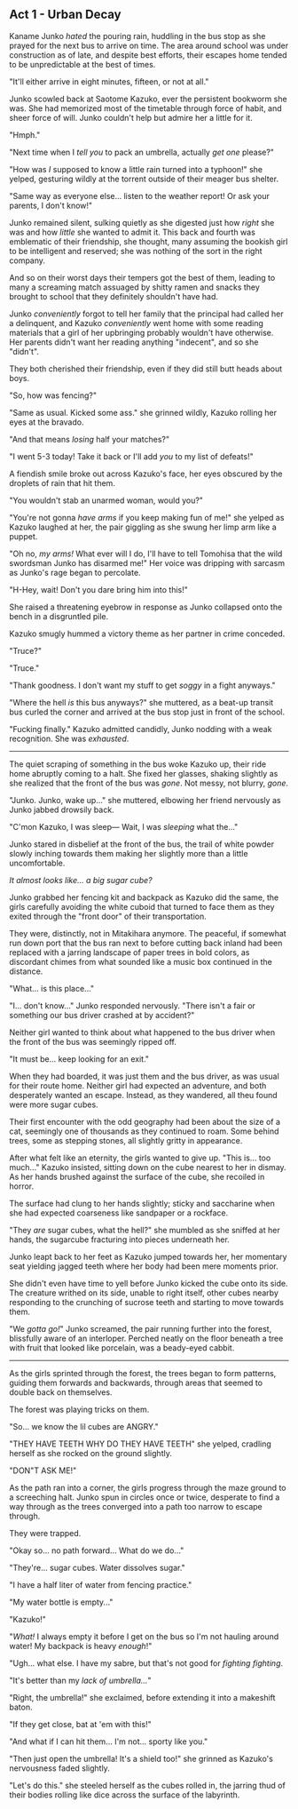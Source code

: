 ## Act 1 - Urban Decay

<!-- 1993 Okushiri earthquake https://en.wikipedia.org/wiki/1993_Okushiri_earthquake?useskin=vector -->
Kaname Junko <!-- The characters in her first name mean "詢" (to consult with) and "子" (child) respectively.--> *hated* the pouring rain, huddling in the bus stop as she prayed for the next bus to arrive on time.  The area around school was under construction as of late, and despite best efforts, their escapes home tended to be unpredictable at the best of times.

"It'll either arrive in eight minutes, fifteen, or not at all."

Junko scowled back at Saotome Kazuko, <!-- The characters in her last name mean "早" (quickly), "乙" (secondary), and "女" (woman) respectively.
    The characters in her first name mean "和" (harmony) and "子" (child) respectively. --> ever the persistent bookworm she was.  She had memorized most of the timetable through force of habit, and sheer force of will.  Junko couldn't help but admire her a little for it.

"Hmph."

"Next time when I *tell you* to pack an umbrella, actually *get one* please?"

"How was *I* supposed to know a little rain turned into a typhoon!" she yelped, gesturing wildly at the torrent outside of their meager bus shelter.

"Same way as everyone else... listen to the weather report!  Or ask your parents, I don't know!"

Junko remained silent, sulking quietly as she digested just how *right* she was and how *little* she wanted to admit it.  This back and fourth was emblematic of their friendship, she thought, many assuming the bookish girl to be intelligent and reserved; she was nothing of the sort in the right company.

And so on their worst days their tempers got the best of them, leading to many a screaming match assuaged by shitty ramen <!-- . o O ( City uncooked-ramen scene but with Junko ) --> and snacks they brought to school that they definitely shouldn't have had.

Junko *conveniently* forgot to tell her family that the principal <!-- ? --> had called her a delinquent, and Kazuko *conveniently* went home with some reading materials that a girl of her upbringing probably wouldn't have otherwise.  Her parents didn't want her reading anything "indecent", and so she "didn't".

They both cherished their friendship, even if they did still butt heads about boys.

"So, how was fencing?"

"Same as usual.  Kicked some ass." she grinned wildly, Kazuko rolling her eyes at the bravado.

"And that means *losing* half your matches?"

"I went 5-3 today!  Take it back or I'll add *you* to my list of defeats!"

A fiendish smile broke out across Kazuko's face, her eyes obscured by the droplets of rain that hit them.

"You wouldn't stab an unarmed woman, would you?"

"You're not gonna *have arms* if you keep making fun of me!" she yelped as Kazuko laughed at her, the pair giggling as she swung her limp arm like a puppet.

<!-- Specifically designed to evoke the feeling of how Hitomi, Madoka, and Sayaka messing about in ep. 1 feels to watch.  Childish but familiar. -->
"Oh no, *my arms!*  What ever will I do, I'll have to tell Tomohisa that the wild swordsman Junko has disarmed me!"  Her voice was dripping with sarcasm as Junko's rage began to percolate.

"H-Hey, wait!  Don't you dare bring him into this!"

She raised a threatening eyebrow in response as Junko collapsed onto the bench in a disgruntled pile.

Kazuko smugly hummed a victory theme as her partner in crime conceded.

"Truce?"

"Truce."

"Thank goodness.  I don't want my stuff to get *soggy* in a fight anyways."

"Where the hell *is* this bus anyways?" she muttered, as a beat-up transit bus curled the corner and arrived at the bus stop just in front of the school.  

"Fucking finally." Kazuko admitted candidly, Junko nodding with a weak recognition.   She was *exhausted*.

--- 

The quiet scraping of something in the bus woke Kazuko up, their ride home abruptly coming to a halt.  She fixed her glasses, shaking slightly as she realized that the front of the bus was *gone*.  Not messy, not blurry, *gone*.

"Junko.  Junko, wake up..." she muttered, elbowing her friend nervously as Junko jabbed drowsily back.

"C'mon Kazuko, I was sleep—  Wait, I was _sleeping_ what the..."

Junko stared in disbelief at the front of the bus, the trail of white powder slowly inching towards them making her slightly more than a little uncomfortable.

*It almost looks like... a big sugar cube?*

Junko grabbed her fencing kit and backpack as Kazuko did the same, the girls carefully avoiding the white cuboid that turned to face them as they exited through the "front door" of their transportation.

They were, distinctly, not in Mitakihara anymore.  The peaceful, if somewhat run down port that the bus ran next to before cutting back inland had been replaced with a jarring landscape of paper trees in bold colors, as discordant chimes from what sounded like a music box continued in the distance.

<!-- BGM: <a href="https://www.youtube.com/watch?v=SvG7Fo3xA7U">Umbra Nigra (PMMM Soundtrack)</a> -->

"What... is this place..."

"I... don't know..." Junko responded nervously.  "There isn't a fair or something our bus driver crashed at by accident?"

Neither girl wanted to think about what happened to the bus driver when the front of the bus was seemingly ripped off.

"It must be... keep looking for an exit."

When they had boarded, it was just them and the bus driver, as was usual for their route home.  Neither girl had expected an adventure, and both desperately wanted an escape.  Instead, as they wandered, all theu found were more sugar cubes.

Their first encounter with the odd geography had been about the size of a cat, seemingly one of thousands as they continued to roam.  Some behind trees, some as stepping stones, all slightly gritty in appearance.  

After what felt like an eternity, the girls wanted to give up.  "This is... too much..." Kazuko insisted, sitting down on the cube nearest to her in dismay.  As her hands brushed against the surface of the cube, she recoiled in horror.

The surface had clung to her hands slightly; sticky and saccharine when she had expected coarseness like sandpaper or a rockface.

"They *are* sugar cubes, what the hell?" she mumbled as she sniffed at her hands, the sugarcube fracturing into pieces underneath her.

Junko leapt back to her feet as Kazuko jumped towards her, her momentary seat yielding jagged teeth where her body had been mere moments prior.

She didn't even have time to yell before Junko kicked the cube onto its side.  The creature writhed on its side, unable to right itself, other cubes nearby responding to the crunching of sucrose teeth and starting to move towards them.  

"We *gotta go!*" Junko screamed, the pair running further into the forest, blissfully aware of an interloper.  Perched neatly on the floor beneath a tree with fruit that looked like porcelain, was a beady-eyed cabbit. <!-- the familiar's name is a Sweetooth (or Jakob, inventor of the sugarcube perhaps?), I've decided. -->

---

As the girls sprinted through the forest, the trees began to form patterns, guiding them forwards and backwards, through areas that seemed to double back on themselves.  

The forest was playing tricks on them.

"So... we know the lil cubes are ANGRY."

"THEY HAVE TEETH WHY DO THEY HAVE TEETH" she yelped, cradling herself as she rocked on the ground slightly.

"DON"T ASK ME!" 

As the path ran into a corner, the girls progress through the maze ground to a screeching halt.  Junko spun in circles once or twice, desperate to find a way through as the trees converged into a path too narrow to escape through.  

They were trapped.

"Okay so... no path forward...  What do we do..."

"They're... sugar cubes.  Water dissolves sugar."

"I have a half liter of water from fencing practice."

"My water bottle is empty..."

"Kazuko!"

"*What!*  I always empty it before I get on the bus so I'm not hauling around water!  My backpack is heavy *enough*!"

"Ugh... what else. I have my sabre, but that's not good for *fighting fighting*.

"It's better than my *lack of umbrella...*"

"Right, the umbrella!" she exclaimed, before extending it into a makeshift baton.

"If they get close, bat at 'em with this!"

"And what if I can hit them... I'm not... sporty like you."

"Then just open the umbrella!  It's a shield too!" she grinned as Kazuko's nervousness faded slightly.

"Let's do this." she steeled herself as the cubes rolled in, the jarring thud of their bodies rolling like dice across the surface of the labyrinth.

<!--
- (a bus drives right into a labyrinth, the weather has them be the only ones on it other than the driver.  they fall asleep to find the front half of the bus eaten off.)
- Saotome wants _nothing_ to do with it but apparently has a knack for nearly getting killed.  
- Junko just keeps her foil on her, better than nothing.  It gets enchanted.  
- She nearly chops a guys hand off with it because of that though; oops!
- They get dragged along on witch hunts because their new friend (Naoko) is... not good at being alone and wants friends.  Saotome feels obligation (family?) and Junko wants Kazuko to not get fucking killed.

## Act 2 - Heatdeath

- a witch nearly kills Naoko, severely injured, Kyubey pushing them to contract, Junko promptly kicking the bastard for being creepy.
- "you're just like the guys at school, you little devil."
- Naoko needs a grief seed, but they don't know of any other magical girls.  their peer gives them a phone number and they find themselves on a train to kazamino.
- Naoko friend is _cold_ to the touch, barely holding on
- (new magical girl, does she do charity?  she does!)
- "You're... normies." 
- "We're trying to help a friend.  She got real hurt."
- "Well, either kill a witch yourself or you'll have to kill one in your apartment if you're not quick enough."

## Act 3 - Half-Life
- Junko breaking down.  Kinda does a Sayaka on familiars, even without contracting.  Reckless, stupid.
- Kazuko drags her back from the brink, a breakdown confession over not wanting her to get hurt.  She couldn't continue if she knew she got hurt doing... this.
- the Kazamino girl saves their ass and goes "you're being stupid.  my girlfriend can help hold down Kazamino until I get back."
- "Girlfriend?"
- "Don't you know magical girls are gay as hell?"
- "I-uh... no.  But it explains a few things."

## Epilogue

- Junko gets the "irregularity" speech from Kyubey, she swears off contracting.
- Kunogi Aki (Mrs. Aki, Mabayu's mother) wipes Saotome's memory of magical girls for her own safety and health.
- Junko keeps it, not wanting to forget that none day the cabbity bastard might come crawling back.
-->